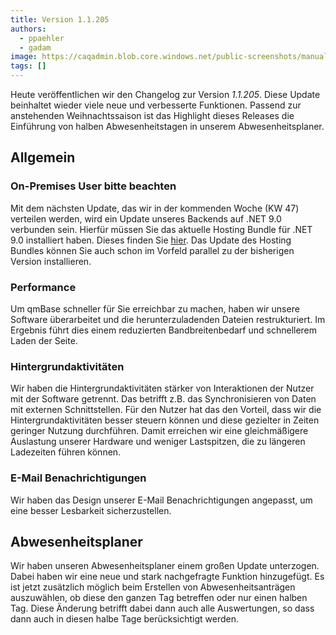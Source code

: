 ```yaml
---
title: Version 1.1.205
authors:
  - ppaehler
  - gadam
image: https://caqadmin.blob.core.windows.net/public-screenshots/manual-screenshots/holidays.png
tags: []
---
```


Heute veröffentlichen wir den Changelog zur Version _1.1.205_. Diese Update beinhaltet wieder viele neue und verbesserte Funktionen.
Passend zur anstehenden Weihnachtssaison ist das Highlight dieses Releases die Einführung von halben Abwesenheitstagen in unserem Abwesenheitsplaner.

<!--truncate-->

## Allgemein

### On-Premises User bitte beachten

Mit dem nächsten Update, das wir in der kommenden Woche (KW 47) verteilen werden, wird ein Update unseres Backends auf .NET 9.0 verbunden sein. Hierfür müssen Sie das aktuelle Hosting Bundle für .NET 9.0 installiert haben. Dieses finden Sie [hier](https://dotnet.microsoft.com/en-us/download/dotnet/9.0). Das Update des Hosting Bundles können Sie auch schon im Vorfeld parallel zu der bisherigen Version installieren.

### Performance

Um qmBase schneller für Sie erreichbar zu machen, haben wir unsere Software überarbeitet und die herunterzuladenden Dateien restrukturiert.
Im Ergebnis führt dies einem reduzierten Bandbreitenbedarf und schnellerem Laden der Seite.

### Hintergrundaktivitäten

Wir haben die Hintergrundaktivitäten stärker von Interaktionen der Nutzer mit der Software getrennt. Das betrifft z.B. das Synchronisieren von Daten mit externen Schnittstellen.
Für den Nutzer hat das den Vorteil, dass wir die Hintergrundaktivitäten besser steuern können und diese gezielter in Zeiten geringer Nutzung durchführen.
Damit erreichen wir eine gleichmäßigere Auslastung unserer Hardware und weniger Lastspitzen, die zu längeren Ladezeiten führen können.

### E-Mail Benachrichtigungen

Wir haben das Design unserer E-Mail Benachrichtigungen angepasst, um eine besser Lesbarkeit sicherzustellen.

## Abwesenheitsplaner

Wir haben unseren Abwesenheitsplaner einem großen Update unterzogen. Dabei haben wir eine neue und stark nachgefragte Funktion hinzugefügt. Es ist jetzt zusätzlich möglich beim Erstellen von Abwesenheitsanträgen auszuwählen, ob diese den ganzen Tag betreffen oder nur einen halben Tag.
Diese Änderung betrifft dabei dann auch alle Auswertungen, so dass dann auch in diesen halbe Tage berücksichtigt werden.
